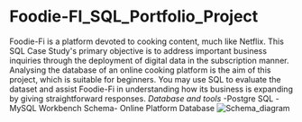 # Foodie-FI_SQL_Portfolio_Project
Foodie-Fi is a platform devoted to cooking content, much like Netflix. This SQL Case Study's primary objective is to address important business inquiries through the deployment of digital data in the subscription manner. Analysing the database of an online cooking platform is the aim of this project, which is suitable for beginners. You may use SQL to evaluate the dataset and assist Foodie-Fi in understanding how its business is expanding by giving straightforward responses.
*Database and tools*
-Postgre SQL
-MySQL Workbench
Schema- Online Platform Database 
![Schema_diagram](https://github.com/XainiAhsan/Foodie-FI_SQL_Portfolio_Project/assets/169680678/fbdb4631-3d0c-4f34-b083-5cdce25e0d77)
